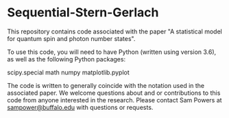 # Sequential-Stern-Gerlach

This repository contains code associated with the paper "A statistical model for quantum spin and photon number states". 

To use this code, you will need to have Python (written using version 3.6), as well as the following Python packages:

scipy.special
math
numpy
matplotlib.pyplot

The code is written to generally coincide with the notation used in the associated paper. We welcome questions about and or contributions to this code from anyone interested in the research. Please contact Sam Powers at sampower@buffalo.edu with questions or requests.

